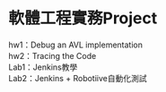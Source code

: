 # 軟體工程實務Project
hw1：Debug an AVL implementation  
hw2：Tracing the Code  
Lab1：Jenkins教學  
Lab2：Jenkins + Robotiive自動化測試  
